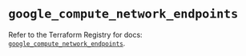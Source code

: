 # `google_compute_network_endpoints`

Refer to the Terraform Registry for docs: [`google_compute_network_endpoints`](https://registry.terraform.io/providers/hashicorp/google/6.50.0/docs/resources/compute_network_endpoints).
